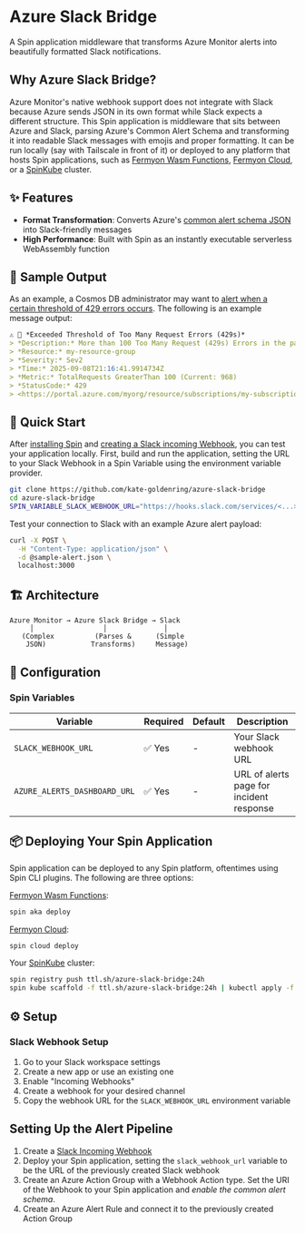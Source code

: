 # Azure Slack Bridge

A Spin application middleware that transforms Azure Monitor alerts into beautifully formatted Slack notifications.

## Why Azure Slack Bridge?

Azure Monitor's native webhook support does not integrate with Slack because Azure sends JSON in its own format while Slack expects a different structure. This Spin application is middleware that sits between Azure and Slack, parsing Azure's Common Alert Schema and transforming it into readable Slack messages with emojis and proper formatting. It can be run locally (say with Tailscale in front of it) or deployed to any platform that hosts Spin applications, such as [Fermyon Wasm Functions](https://www.fermyon.com/wasm-functions), [Fermyon Cloud](https://www.fermyon.com/cloud), or a [SpinKube](https://www.spinkube.dev/) cluster.

## ✨ Features

- **Format Transformation**: Converts Azure's [common alert schema JSON](https://learn.microsoft.com/en-us/azure/azure-monitor/alerts/alerts-common-schema#sample-alert-payload) into Slack-friendly messages
- **High Performance**: Built with Spin as an instantly executable serverless WebAssembly function

## 🎯 Sample Output

As an example, a Cosmos DB administrator may want to [alert when a certain threshold of 429 errors occurs](https://learn.microsoft.com/en-us/azure/cosmos-db/create-alerts). The following is an example message output:

```md
⚠️ 🔴 *Exceeded Threshold of Too Many Request Errors (429s)*
> *Description:* More than 100 Too Many Request (429s) Errors in the past 5 minutes. Cosmos DB usage is exceeding the configured allowed rate. Consider increasing RUs on the database.
> *Resource:* my-resource-group
> *Severity:* Sev2
> *Time:* 2025-09-08T21:16:41.9914734Z
> *Metric:* TotalRequests GreaterThan 100 (Current: 968)
> *StatusCode:* 429
> <https://portal.azure.com/myorg/resource/subscriptions/my-subscription/resourceGroups/my-resource-group/providers/Microsoft.DocumentDB/databaseAccounts/my-database-name/alerts|View in Azure>
```

## 🚀 Quick Start

After [installing Spin](https://spinframework.dev/v3/install) and [creating a Slack incoming Webhook](#slack-webhook-setup), you can test your application locally. First, build and run the application, setting the URL to your Slack Webhook in a Spin Variable using the environment variable provider.

```bash
git clone https://github.com/kate-goldenring/azure-slack-bridge
cd azure-slack-bridge
SPIN_VARIABLE_SLACK_WEBHOOK_URL="https://hooks.slack.com/services/<...> spin build --up
```

Test your connection to Slack with an example Azure alert payload:

```bash
curl -X POST \
  -H "Content-Type: application/json" \
  -d @sample-alert.json \
  localhost:3000
```

## 🏗️ Architecture

```
Azure Monitor → Azure Slack Bridge → Slack
     │                 │              │
   (Complex          (Parses &      (Simple
    JSON)           Transforms)     Message)
```

## 🔧 Configuration

### Spin Variables

| Variable | Required | Default | Description |
|----------|----------|---------|-------------|
| `SLACK_WEBHOOK_URL` | ✅ Yes | - | Your Slack webhook URL |
| `AZURE_ALERTS_DASHBOARD_URL` | ✅ Yes| - | URL of alerts page for incident response |

## 📦 Deploying Your Spin Application

Spin application can be deployed to any Spin platform, oftentimes using Spin CLI plugins. The following are three options:

[Fermyon Wasm Functions](https://www.fermyon.com/wasm-functions):

```sh
spin aka deploy
```

[Fermyon Cloud](https://www.fermyon.com/cloud):

```sh
spin cloud deploy
```

Your [SpinKube](https://www.spinkube.dev/) cluster:

```sh
spin registry push ttl.sh/azure-slack-bridge:24h
spin kube scaffold -f ttl.sh/azure-slack-bridge:24h | kubectl apply -f -
```

## ⚙️ Setup

### Slack Webhook Setup

1. Go to your Slack workspace settings
2. Create a new app or use an existing one
3. Enable "Incoming Webhooks"
4. Create a webhook for your desired channel
5. Copy the webhook URL for the `SLACK_WEBHOOK_URL` environment variable

## Setting Up the Alert Pipeline

1. Create a [Slack Incoming Webhook](#slack-webhook-setup)
2. Deploy your Spin application, setting the `slack_webhook_url` variable to be the URL of the previously created Slack webhook
3. Create an Azure Action Group with a Webhook Action type. Set the URI of the Webhook to your Spin application and *enable the common alert schema*.
4. Create an Azure Alert Rule and connect it to the previously created Action Group

